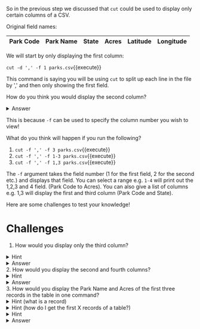 So in the previous step we discussed that `cut` could be used to display
only certain columns of a CSV.

Original field names:

|Park Code|Park Name|State|Acres|Latitude|Longitude|
|---------|---------|-----|-----|--------|---------|

We will start by only displaying the first column:

`cut -d ',' -f 1 parks.csv`{{execute}}

This command is saying you will be using `cut` to split up each line in
the file by ',' and then only showing the first field.

How do you think you would display the second column?

<details>
    <summary>Answer</summary>
        `cut -d ',' -f 2 parks.csv`{{execute}}
</details>

This is because `-f` can be used to specify the column number you wish
to view!

What do you think will happen if you run the following?


1. `cut -f ',' -f 3 parks.csv`{{execute}}
2. `cut -f ',' -f 1-3 parks.csv`{{execute}}
3. `cut -f ',' -f 1,3 parks.csv`{{execute}}

The `-f` argument takes the field number (1 for the first field,
2 for the second etc.) and displays that field.  You can select a range
e.g. `1-4` will print out the 1,2,3 and 4 field. (Park Code to Acres).
You can also give a list of columns e.g. 1,3 will display the first and
third column (Park Code and State).

Here are some challenges to test your knowledge!

Challenges
==========
1. How would you display only the third column?
<details>
    <summary>Hint</summary>
        Take a look at the examples above!
</details>
<details>
    <summary>Answer</summary>
        `cut -d ',' -f 3 parks.csv`{{execute}}
</details>
2. How would you display the second and fourth columns?
<details>
    <summary>Hint</summary>
        Take a look at the examples above!
</details>
<details>
    <summary>Answer</summary>
        `cut -d ',' -f 2,4 parks.csv`{{execute}}
</details>
3. How would you display the Park Name and Acres of the first three
    records in the table in one command?
<details>
    <summary>Hint (what is a record)</summary>
        A record is a row in the table that contains data
        (not the field names)
</details>
<details>
    <summary>Hint (how do I get the first X records of a table?)</summary>
        Remember `head` can be used to give you the first few
        lines of a file
</details>
<details>
    <summary>Hint</summary>
        Remember `|` can be used to **pipe** the results of one
        command into another.
</details>
<details>
    <summary>Answer</summary>
        `cut -d ',' -f 2,4 parks.csv | head -n 4`{{execute}}
        `head -n 4 parks.csv | cut -d ',' -f 2,4`{{execute}}
</details>

